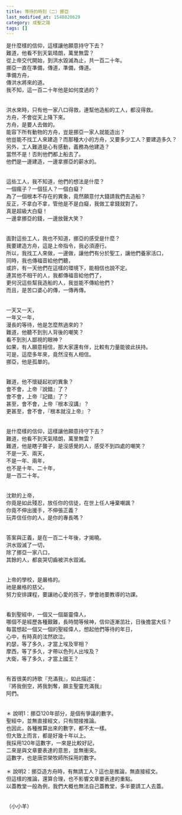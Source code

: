 ```yaml
---
title: 等待的時刻（二）挪亞
last_modified_at: 1548820629
category: 成聖之路
tags: []
---
```


<div>是什麼樣的信仰，這樣讓他願意持守下去？</div>

<div>難道，他看不到天氣晴朗，萬里無雲？</div>

<div>從上帝交代開始，到洪水毀滅為止，共一百二十年。</div>

<div>挪亞一直在準備，傳道，準備，傳道。</div>

<div>準備方舟，</div>

<div>傳洪水將來的道。</div>

<div>我不知，這一百二十年他是如何度過的？</div>

<div>&nbsp;</div>

<div>&nbsp;</div>

<div>洪水來時，只有他一家八口得救，連幫他造船的工人，都沒得救。</div>

<div>方舟，不會從天上降下來。</div>

<div>方舟，是要人去做的。</div>

<div>能容下所有動物的方舟，豈是挪亞一家人就能造出？</div>

<div>他豈能不找工人來建造？而那種大小的方舟，又要多少工人？要建造多久？</div>

<div>另外，工人難道是心有感動，義務為他建造？</div>

<div>當然不是！否則他們都上船去了。</div>

<div>他們是一邊建造，一邊拿挪亞的薪水的。</div>

<div>&nbsp;</div>

<div>&nbsp;</div>

<div>這些工人，我不知道，他們的想法是什麼？</div>

<div>一個瘋子？一個狂人？一個白癡？</div>

<div>為了一個根本不存在的異象，竟然願意付大錢請我們去造船？</div>

<div>反正，不拿白不拿，管他是不是白癡，我做工拿錢就對了。</div>

<div>真是超級大白癡！</div>

<div>一邊拿挪亞的錢，一邊放聲大笑？</div>

<div>&nbsp;</div>

<div>&nbsp;</div>

<div>面對這些工人，我也不知道，挪亞的感受是什麼？</div>

<div>我要建造方舟，這是上帝指令，我必須遵行。</div>

<div>所以，我找工人來做，一邊做，讓他們有分於聖工，讓他們養家活口，</div>

<div>同時，我也傳福音給他們聽，</div>

<div>或許，有一天他們在這樣的環境下，能相信也說不定。</div>

<div>連其他不相干的人，我都傳福音給他們了，</div>

<div>更何況這些幫我造船的人，我豈能不傳給他們？</div>

<div>而且，是苦口婆心的傳，一傳再傳。</div>

<div>&nbsp;</div>

<div>&nbsp;</div>

<div>一天又一天，</div>

<div>一年又一年，</div>

<div>漫長的等待，他是怎麼熬過來的？</div>

<div>難道，他聽不到別人背後的嘲笑？</div>

<div>看不到別人鄙視的眼神？</div>

<div>如果，有人願意相信，那大家還有伴，比較有力量能彼此扶持。</div>

<div>可是，這麼多年來，竟然沒有人相信。</div>

<div>挪亞，他是孤單的。</div>

<div>&nbsp;</div>

<div>&nbsp;</div>

<div>難道，他不懷疑起初的異象？</div>

<div>會不會，上帝『說錯』了？</div>

<div>會不會，上帝『記錯』了？</div>

<div>甚至，會不會，上帝『根本沒講』？</div>

<div>更甚至，會不會，『根本就沒上帝』？</div>

<div>&nbsp;</div>

<div>&nbsp;</div>

<div>是什麼樣的信仰，這樣讓他願意持守下去？</div>

<div>難道，他看不到天氣晴朗，萬里無雲？</div>

<div>難道，他是瞎子聾子，是沒感覺的人，感受不到四處的嘲笑？</div>

<div>不是一天、兩天，</div>

<div>不是一年、兩年，</div>

<div>也不是十年、二十年，</div>

<div>是一百二十年。</div>

<div>&nbsp;</div>

<div>&nbsp;</div>

<div>沈默的上帝，</div>

<div>你竟是如此殘忍，放任你的信徒，在世上任人唾棄嘲諷？</div>

<div>你竟不伸出援手，不伸張正義？</div>

<div>玩弄信任你的人，是你的專長嗎？</div>

<div>&nbsp;</div>

<div>&nbsp;</div>

<div>答案與正義，是在一百二十年後，才揭曉。</div>

<div>洪水毀滅了一切，</div>

<div>除了挪亞一家八口，</div>

<div>其餘的人，都哀哭切齒被洪水毀滅。</div>

<div>&nbsp;</div>

<div>&nbsp;</div>

<div>上帝的學校，是嚴格的。</div>

<div>祂是嚴格的慈父。</div>

<div>努力安排課程，要讓祂心愛的孩子，學會祂要教導的功課。</div>

<div>&nbsp;</div>

<div>&nbsp;</div>

<div>看到聖經中，一個又一個屬靈偉人，</div>

<div>哪個不是經歷各種艱難，長時間等候神，信仰逐漸茁壯，日後擔當大任？</div>

<div>每當想起一個又一個的聖經偉人，想起他們等待的年日，</div>

<div>心中，有時真的泫然欲泣。</div>

<div>約瑟，等了多久，才當上埃及宰相？</div>

<div>摩西，等了多久，才帶以色列人出埃及？</div>

<div>大衛，等了多久，才當上國王？</div>

<div>&nbsp;</div>

<div>&nbsp;</div>

<div>有首很美的詩歌『充滿我』，如此描述：</div>

<div>『將我倒空，將我剝奪，願主聖靈充滿我』</div>

<div>阿們。</div>

<div>&nbsp;</div>

<div>&nbsp;</div>

<div>＊<span style="white-space:pre"> </span>說明1：挪亞120年部分，是個有爭議的數字。</div>

<div>聖經中，並無直接經文，只有間接推論。</div>

<div>也因此，各種推算出來的數字，都不太一樣。</div>

<div>但大致上而言，都是好幾十年以上。</div>

<div>我採用120年這數字，一來是比較好記，</div>

<div>二來是與文章要表達的意思，並無衝突。</div>

<div>這數字，也是唐崇榮牧師所採用的數字。</div>

<div>&nbsp;</div>

<div>＊<span style="white-space:pre"> </span>說明2：挪亞造方舟時，有無請工人？這也是推論，無直接經文。</div>

<div>但這樣的推論，還算合理，也不影響文章要表達的重點。</div>

<div>以蓋教堂一般為例，我們大概也無法自己蓋教堂，多半要請工人去蓋。</div>

<div>&nbsp;</div>

<div>&nbsp;</div>

<div>（小小羊）</div>

